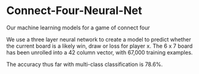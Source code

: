 # Connect-Four-Neural-Net
Our machine learning models for a game of connect four

We use a three layer neural network to create a model to predict whether the current board is a likely win, draw or loss for player x. The 6 x 7 board has been unrolled into a 42 column vector, with 67,000 training examples.

The accuracy thus far with multi-class classification is 78.6%.
